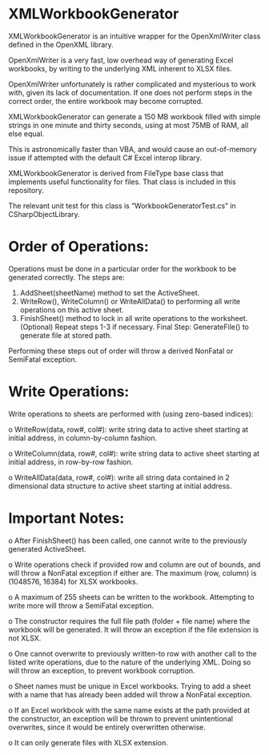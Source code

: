 # XMLWorkbookGenerator

XMLWorkbookGenerator is an intuitive wrapper for the OpenXmlWriter class defined in the OpenXML library. 

OpenXmlWriter is a very fast, low overhead way of generating Excel workbooks, by writing to the underlying XML inherent to XLSX files. 

OpenXmlWriter unfortunately is rather complicated and mysterious to work with, given its lack of documentation. If one does not perform steps in the correct order, the entire workbook may become corrupted. 

XMLWorkbookGenerator can generate a 150 MB workbook filled with simple strings in one minute and thirty seconds, using at most 75MB of RAM, all else equal. 

This is astronomically faster than VBA, and would cause an out-of-memory issue if attempted with the default C# Excel interop library. 

XMLWorkbookGenerator is derived from FileType base class that implements useful functionality for files. That class is included in this repository. 

The relevant unit test for this class is “WorkbookGeneratorTest.cs” in CSharpObjectLibrary.

# Order of Operations:

Operations must be done in a particular order for the workbook to be generated correctly. The steps are:

1. AddSheet(sheetName) method to set the ActiveSheet. 
2. WriteRow(), WriteColumn() or WriteAllData() to performing all write operations on this active sheet.
3. FinishSheet() method to lock in all write operations to the worksheet.  
(Optional) Repeat steps 1-3 if necessary.
Final Step: GenerateFile() to generate file at stored path.

Performing these steps out of order will throw a derived NonFatal or SemiFatal exception.     

# Write Operations:

Write operations to sheets are performed with (using zero-based indices): 

o	WriteRow(data, row#, col#): write string data to active sheet starting at initial address, in column-by-column fashion. 

o	WriteColumn(data, row#, col#): write string data to active sheet starting at initial address, in row-by-row fashion. 

o	WriteAllData(data, row#, col#): write all string data contained in 2 dimensional data structure to active sheet starting at initial address.

# Important Notes:

o	After FinishSheet() has been called, one cannot write to the previously generated ActiveSheet. 

o	Write operations check if provided row and column are out of bounds, and will throw a NonFatal exception if either are. The maximum (row, column) is (1048576, 16384) for XLSX workbooks.

o	A maximum of 255 sheets can be written to the workbook. Attempting to write more will throw a SemiFatal exception.

o	The constructor requires the full file path (folder + file name) where the workbook will be generated. It will throw an exception if the file extension is not XLSX.

o	One cannot overwrite to previously written-to row with another call to the listed write operations, due to the nature of the underlying XML. Doing so will throw an exception, to prevent workbook corruption.

o	Sheet names must be unique in Excel workbooks. Trying to add a sheet with a name that has already been added will throw a NonFatal exception.

o	If an Excel workbook with the same name exists at the path provided at the constructor, an exception will be thrown to prevent unintentional overwrites, since it would be entirely overwritten otherwise.

o	It can only generate files with XLSX extension.

